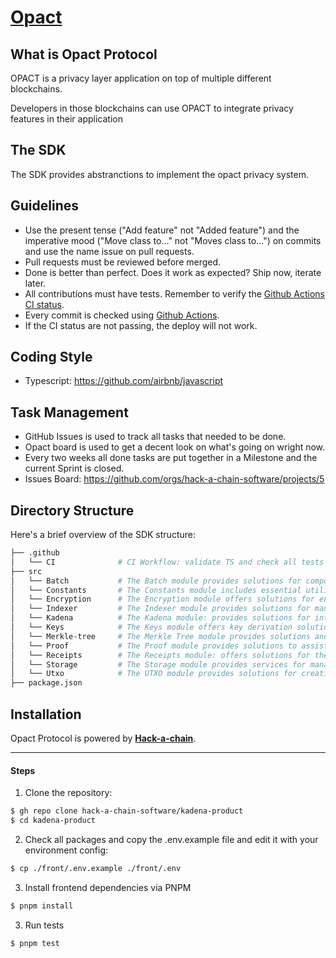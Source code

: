 [Opact](https://www.opact.io)
==========

## What is Opact Protocol
OPACT is a privacy layer application on top of multiple different blockchains.

Developers in those blockchains can use OPACT to integrate privacy features in their application

## The SDK
The SDK provides abstranctions to implement the opact privacy system.

## Guidelines
* Use the present tense ("Add feature" not "Added feature") and the imperative mood ("Move class to..." not "Moves class to...") on commits and use the name issue on pull requests.
* Pull requests must be reviewed before merged.
* Done is better than perfect. Does it work as expected? Ship now, iterate later.
* All contributions must have tests. Remember to verify the [Github Actions CI status](https://github.com/opact-protocol/sdk/actions/workflows/CI.yaml).
* Every commit is checked using [Github Actions](https://github.com/opact-protocol/sdk/actions).
* If the CI status are not passing, the deploy will not work.

## Coding Style
- Typescript: https://github.com/airbnb/javascript

## Task Management
* GitHub Issues is used to track all tasks that needed to be done.
* Opact board is used to get a decent look on what's going on wright now.
* Every two weeks all done tasks are put together in a Milestone and the current Sprint is closed.
* Issues Board: https://github.com/orgs/hack-a-chain-software/projects/5

## Directory Structure
Here's a brief overview of the SDK structure:

```bash
├── .github
│   └── CI              # CI Workflow: validate TS and check all tests 
├── src
│   └── Batch           # The Batch module provides solutions for composing transactions related to withdrawals or deposits.
│   └── Constants       # The Constants module includes essential utilities such as base token definitions, and constants for Merkle tree.
│   └── Encryption      # The Encryption module offers solutions for encryption tasks, including functions for both decryption and encryption.
│   └── Indexer         # The Indexer module provides solutions for managing data loaded by the indexer, grouping UTXOs into balances for each token type.
│   └── Kadena          # The Kadena module: provides solutions for interacting with the Kadena blockchain like: creating deposit and withdrawal transactions
│   └── Keys            # The Keys module offers key derivation solutions to generate wallets compatible with opact protocol
│   └── Merkle-tree     # The Merkle Tree module provides solutions and services for constructing a valid Merkle tree by retrieving each leaf from the indexer
│   └── Proof           # The Proof module provides solutions to assist in generating proofs for the Opact circuit
│   └── Receipts        # The Receipts module: offers solutions for the creation and encryption of receipts
│   └── Storage         # The Storage module provides services for managing cached data, such as persisting wallet login or caching UTXOs
│   └── Utxo            # The UTXO module provides solutions for creating UTXOs essential for utilizing the Opact protocol
├── package.json
```

## Installation
Opact Protocol is powered by [**Hack-a-chain**](https://hackachain.io/).

-----------------

#### Steps
1) Clone the repository:
```bash
$ gh repo clone hack-a-chain-software/kadena-product
$ cd kadena-product
```

2) Check all packages and copy the .env.example file and edit it with your environment config:
```bash
$ cp ./front/.env.example ./front/.env
```

3) Install frontend dependencies via PNPM
```bash
$ pnpm install
```

3) Run tests
```bash
$ pnpm test
```

